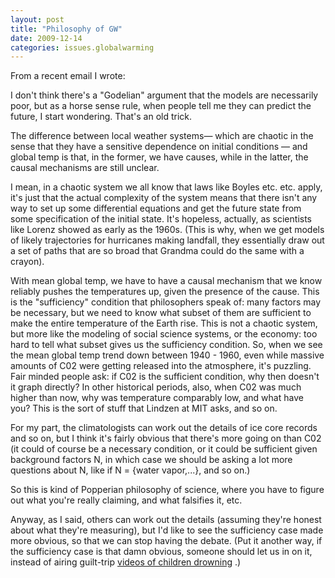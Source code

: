 ```yaml
---
layout: post
title: "Philosophy of GW"
date: 2009-12-14
categories: issues.globalwarming
---
```


From a recent email I wrote:

I don't think there's a "Godelian" argument that the models are necessarily
poor, but as a horse sense rule, when people tell me they can predict the
future, I start wondering. That's an old trick.

The difference between local weather systems&mdash; which are chaotic in the
sense that they have a sensitive dependence on initial conditions &mdash; and
global temp is that, in the former, we have causes, while in the latter, the
causal mechanisms are still unclear.

I mean, in a chaotic system we all know that laws like Boyles etc. etc. apply,
it's just that the actual complexity of the system means that there isn't any
way to set up some differential equations and get the future state from some
specification of the initial state. It's hopeless, actually, as scientists like
Lorenz showed as early as the 1960s. (This is why, when we get models of likely
trajectories for hurricanes making landfall, they essentially draw out a set of
paths that are so broad that Grandma could do the same with a crayon).

With mean global temp, we have to have a causal mechanism that we know reliably
pushes the temperatures up, given the presence of the cause. This is the
"sufficiency" condition that philosophers speak of: many factors may be
necessary, but we need to know what subset of them are sufficient to make the
entire temperature of the Earth rise. This is not a chaotic system, but more
like the modeling of social science systems, or the economy: too hard to tell
what subset gives us the sufficiency condition. So, when we see the mean global
temp trend down between 1940 - 1960, even while massive amounts of C02 were
getting released into the atmosphere, it's puzzling. Fair minded people ask: 
if C02 is the sufficient condition, why then doesn't it graph directly? In
other historical periods, also, when C02 was much higher than now, why was
temperature comparably low, and what have you? This is the sort of stuff that
Lindzen at MIT asks, and so on.

For my part, the climatologists can work out the details of ice core records and
so on, but I think it's fairly obvious that there's more going on than C02 (it
could of course be a necessary condition, or it could be sufficient given
background factors N, in which case we should be asking a lot more questions
about N, like if N = {water vapor,...}, and so on.)

So this is kind of Popperian philosophy of science, where you have to figure out
what you're really claiming, and what falsifies it, etc.

Anyway, as I said, others can work out the details (assuming they're honest
about what they're measuring), but I'd like to see the sufficiency case made
more obvious, so that we can stop having the debate. (Put it another way, if
the sufficiency case is that damn obvious, someone should let us in on it,
instead of airing guilt-trip [videos of children
drowning](http://thethaxis.blogspot.com/2009/12/well-if-children-are-gonna-die-ill.html)
.)